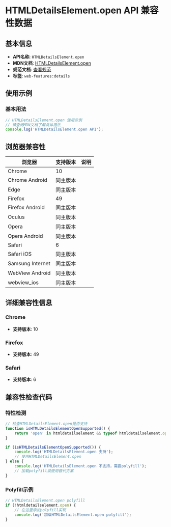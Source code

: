 # HTMLDetailsElement.open API 兼容性数据

## 基本信息

- **API名称**: `HTMLDetailsElement.open`
- **MDN文档**: [HTMLDetailsElement.open](https://developer.mozilla.org/docs/Web/API/HTMLDetailsElement/open)
- **规范文档**: [查看规范](https://html.spec.whatwg.org/multipage/interactive-elements.html#dom-details-open)
- **标签**: `web-features:details`

## 使用示例

### 基本用法

```javascript
// HTMLDetailsElement.open 使用示例
// 请查阅MDN文档了解具体用法
console.log('HTMLDetailsElement.open API');
```

## 浏览器兼容性

| 浏览器 | 支持版本 | 说明 |
|--------|----------|------|
| Chrome | 10 |  |
| Chrome Android | 同主版本 |  |
| Edge | 同主版本 |  |
| Firefox | 49 |  |
| Firefox Android | 同主版本 |  |
| Oculus | 同主版本 |  |
| Opera | 同主版本 |  |
| Opera Android | 同主版本 |  |
| Safari | 6 |  |
| Safari iOS | 同主版本 |  |
| Samsung Internet | 同主版本 |  |
| WebView Android | 同主版本 |  |
| webview_ios | 同主版本 |  |

## 详细兼容性信息

### Chrome

- **支持版本**: 10

### Firefox

- **支持版本**: 49

### Safari

- **支持版本**: 6

## 兼容性检查代码

### 特性检测

```javascript
// 检查HTMLDetailsElement.open是否支持
function isHTMLDetailsElementOpenSupported() {
    return 'open' in htmldetailselement && typeof htmldetailselement.open === 'function';
}

if (isHTMLDetailsElementOpenSupported()) {
    console.log('HTMLDetailsElement.open 支持');
    // 使用HTMLDetailsElement.open
} else {
    console.log('HTMLDetailsElement.open 不支持，需要polyfill');
    // 加载polyfill或使用替代方案
}
```

### Polyfill示例

```javascript
// HTMLDetailsElement.open polyfill
if (!htmldetailselement.open) {
    // 在这里添加polyfill实现
    console.log('加载HTMLDetailsElement.open polyfill');
}
```

